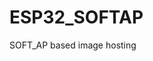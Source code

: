 # ESP32_SOFTAP
SOFT_AP based image hosting
<NOTE the code still is unable to simul create the image server any help will be appreciated :D>
